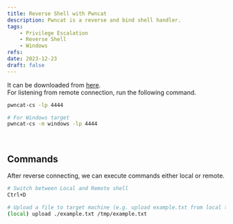 ```yaml
---
title: Reverse Shell with Pwncat
description: Pwncat is a reverse and bind shell handler.
tags:
    - Privilege Escalation
    - Reverse Shell
    - Windows
refs:
date: 2023-12-23
draft: false
---
```


It can be downloaded from [here](https://pwncat.org/).  
For listening from remote connection, run the following command.

```bash
pwncat-cs -lp 4444

# For Windows target
pwncat-cs -m windows -lp 4444
```

<br />

## Commands

After reverse connecting, we can execute commands either local or remote.

```bash
# Switch between Local and Remote shell
Ctrl+D

# Upload a file to target machine (e.g. upload example.txt from local to remote)
(local) upload ./example.txt /tmp/example.txt
```